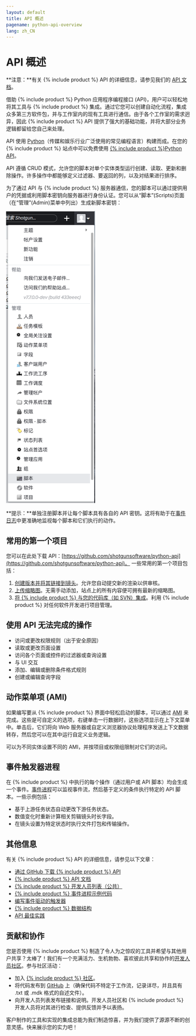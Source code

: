 ```yaml
---
layout: default
title: API 概述
pagename: python-api-overview
lang: zh_CN
---
```


# API 概述

**注意：**有关 {% include product %} API 的详细信息，请参见我们的 [API 文档](http://developer.shotgridsoftware.com/python-api/)。

借助 {% include product %} Python 应用程序编程接口 (API)，用户可以轻松地将其工具与 {% include product %} 集成。通过它您可以创建自动化流程，集成众多第三方软件包，并与工作室内的现有工具进行通信。由于各个工作室的需求迥异，因此 {% include product %} API 提供了强大的基础功能，并将大部分业务逻辑都留给您自己来处理。

API 使用 [Python](https://www.python.org/)（传媒和娱乐行业广泛使用的常见编程语言）构建而成。在您的 {% include product %} 站点中可以免费使用 [{% include product %}Python API](https://github.com/shotgunsoftware/python-api)。

API 遵循 CRUD 模式，允许您的脚本对单个实体类型运行创建、读取、更新和删除操作。许多操作中都能够定义过滤器、要返回的列，以及对结果进行排序。

为了通过 API 与 {% include product %} 服务器通信，您的脚本可以通过提供用户的凭据或利用脚本密钥向服务器进行身份认证。您可以从“脚本”(Scripts)页面（在“管理”(Admin)菜单中列出）生成新脚本密钥：

![脚本](./images/dv-developers-api-01-scripts-01.png)

**提示：**单独注册脚本并让每个脚本具有各自的 API 密钥。这将有助于在[事件日志](https://help.autodesk.com/view/SGSUB/CHS/?guid=SG_Administrator_ar_data_management_ar_event_logs_html)中更准确地监视每个脚本和它们执行的动作。

## 常用的第一个项目

您可以在此处下载 API：[https://github.com/shotgunsoftware/python-api](https://github.com/shotgunsoftware/python-api)。 一些常用的第一个项目包括：

1. [创建版本并将其链接到镜头](http://developer.shotgridsoftware.com/python-api/cookbook/examples/basic_create_version_link_shot.html)。允许您自动提交新的渲染以供审核。
2. [上传缩略图](http://developer.shotgridsoftware.com/python-api/cookbook/examples/basic_upload_thumbnail_version.html)。无需手动添加，站点上的所有内容便可拥有最新的缩略图。
3. [将 {% include product %} 与您的代码库（如 SVN）集成](http://developer.shotgridsoftware.com/python-api/cookbook/examples/svn_integration.html)。利用 {% include product %} 对任何软件开发进行项目管理。

## 使用 API 无法完成的操作

* 访问或更改权限规则（出于安全原因）
* 读取或更改页面设置
* 访问各个页面或控件的过滤器或查询设置
* 与 UI 交互
* 添加、编辑或删除条件格式规则
* 创建或编辑查询字段

## 动作菜单项 (AMI)

如果编写要从 {% include product %} 界面中轻松启动的脚本，可以通过 [AMI](https://developer.shotgridsoftware.com/zh_CN/67695b40/) 来完成。这些是可自定义的选项，右键单击一行数据时，这些选项显示在上下文菜单中。单击后，它们将向 Web 服务器或自定义浏览器协议处理程序发送上下文数据转存，然后您可以在其中运行自定义业务逻辑。

可以为不同实体设置不同的 AMI，并按项目或权限组限制对它们的访问。

## 事件触发器进程

在 {% include product %} 中执行的每个操作（通过用户或 API 脚本）均会生成一个事件。[事件进程](https://github.com/shotgunsoftware/shotgunEvents)可以监视事件流，然后基于定义的条件执行特定的 API 脚本。一些示例包括：

* 基于上游任务状态自动更改下游任务状态。
* 数值变化时重新计算相关剪辑镜头时长字段。
* 在镜头设置为特定状态时执行文件打包和传输操作。

## 其他信息

有关 {% include product %} API 的详细信息，请参见以下文章：

* [通过 GitHub 下载 {% include product %} API](https://github.com/shotgunsoftware/python-api/)
* [{% include product %} API 文档](http://developer.shotgridsoftware.com/python-api/)
* [{% include product %} 开发人员列表（公共）](https://groups.google.com/a/shotgunsoftware.com/forum/?fromgroups#!forum/shotgun-dev)
* [{% include product %} 事件进程示例代码](https://github.com/shotgunsoftware/shotgunEvents)
* [编写事件驱动的触发器](https://developer.shotgridsoftware.com/zh_CN/0d8a11d9/)
* [{% include product %} 数据结构](https://help.autodesk.com/view/SGSUB/CHS/?guid=SG_Administrator_ar_get_started_ar_shotgun_schema_html)
* [API 最佳实践](https://developer.shotgridsoftware.com/zh_CN/09b77cf4/)

## 贡献和协作

您是否使用 {% include product %} 制造了令人为之惊叹的工具并希望与其他用户共享？太棒了！我们有一个充满活力、生机勃勃、喜欢彼此共享和协作的[开发人员社区](https://community.shotgridsoftware.com/)。参与社区活动：

* 加入 [{% include product %} 社区](https://community.shotgridsoftware.com/)。
* 将代码发布到 [GitHub](https://github.com/) 上（确保代码不特定于工作流，记录详尽，并且具有 .txt 或 .mdk 格式的自述文件）。
* 向开发人员列表发布链接和说明。开发人员社区和 {% include product %} 开发人员将对其进行检查、提供反馈并予以表扬。

客户制作的工具和实现的集成总能为我们制造惊喜，并为我们提供了源源不断的创意灵感。快来展示您的实力吧！